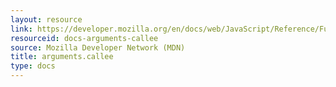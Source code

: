 ```yaml
---
layout: resource
link: https://developer.mozilla.org/en/docs/web/JavaScript/Reference/Functions/arguments/callee
resourceid: docs-arguments-callee
source: Mozilla Developer Network (MDN)
title: arguments.callee
type: docs
---
```

